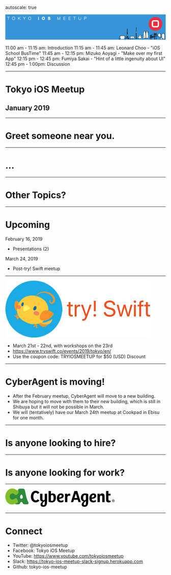 autoscale: true

![inline](logo.png)

11:00 am - 11:15 am: Introduction
11:15 am - 11:45 am: Leonard Choo - "iOS School BusTime"
11:45 am - 12:15 pm: Mizuko Aoyagi - "Make over my first App"
12:15 pm - 12:45 pm: Fumiya Sakai - "Hint of a little ingenuity about UI"
12:45 pm - 1:00pm: Discussion

---

# Tokyo iOS Meetup
## January 2019

---

# Greet someone near you.

---

# ...

---

# Other Topics?

---

# Upcoming

February 16, 2019

- Presentations (2)

March 24, 2019

- Post-try! Swift meetup

---

![inline 100%](logo_riko_labs.png)

- March 21st - 22nd, with workshops on the 23rd
- https://www.tryswift.co/events/2019/tokyo/en/
- Use the coupon code: TRYIOSMEETUP for $50 (USD) Discount

---

# CyberAgent is moving!

- After the February meetup, CyberAgent will move to a new building.
- We are hoping to move with them to their new building, which is still in Shibuya but it will not be possible in March.
- We will (tentatively) have our March 24th meetup at Cookpad in Ebisu for one month.

---

# Is anyone looking to hire?

---

# Is anyone looking for work?

---

![inline 100%](CyberAgent_logo.png)

---

# Connect

- Twitter: @tokyoiosmeetup
- Facebook: Tokyo iOS Meetup
- YouTube: https://www.youtube.com/tokyoiosmeetup
- Slack: https://tokyo-ios-meetup-slack-signup.herokuapp.com
- Github: tokyo-ios-meetup
